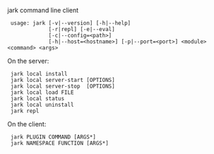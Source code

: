 
jark command line client 


     usage: jark [-v|--version] [-h|--help]
                 [-r|repl] [-e|--eval]
                 [-c|--config=<path>]
                 [-h|--host=<hostname>] [-p|--port=<port>] <module> <command> <args>


On the server:

     jark local install
     jark local server-start [OPTIONS]
     jark local server-stop  [OPTIONS]
     jark local load FILE
     jark local status
     jark local uninstall
     jark repl

On the client:
     
     jark PLUGIN COMMAND [ARGS*]
     jark NAMESPACE FUNCTION [ARGS*]
     

